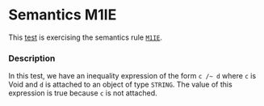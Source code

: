 # Semantics M1IE

This [test](.) is exercising the semantics rule [`M1IE`](../Readme.md).

### Description

In this test, we have an inequality expression of the form `c /~ d` where `c` is Void and `d` is attached to an object of type `STRING`. The value of this expression is true because `c` is not attached.
